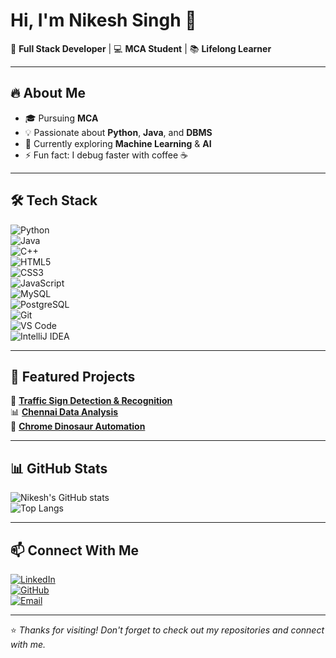 # Hi, I'm Nikesh Singh 👋  
🚀 **Full Stack Developer** | 💻 **MCA Student** | 📚 **Lifelong Learner**  

---

## 🔥 About Me
- 🎓 Pursuing **MCA**
- 💡 Passionate about **Python**, **Java**, and **DBMS**
- 🌱 Currently exploring **Machine Learning** & **AI**
- ⚡ Fun fact: I debug faster with coffee ☕  

---

## 🛠 Tech Stack  
![Python](https://img.shields.io/badge/Python-3776AB?style=for-the-badge&logo=python&logoColor=white)  
![Java](https://img.shields.io/badge/Java-ED8B00?style=for-the-badge&logo=openjdk&logoColor=white)  
![C++](https://img.shields.io/badge/C++-00599C?style=for-the-badge&logo=cplusplus&logoColor=white)  
![HTML5](https://img.shields.io/badge/HTML5-E34F26?style=for-the-badge&logo=html5&logoColor=white)  
![CSS3](https://img.shields.io/badge/CSS3-1572B6?style=for-the-badge&logo=css3&logoColor=white)  
![JavaScript](https://img.shields.io/badge/JavaScript-F7DF1E?style=for-the-badge&logo=javascript&logoColor=black)  
![MySQL](https://img.shields.io/badge/MySQL-005C84?style=for-the-badge&logo=mysql&logoColor=white)  
![PostgreSQL](https://img.shields.io/badge/PostgreSQL-316192?style=for-the-badge&logo=postgresql&logoColor=white)  
![Git](https://img.shields.io/badge/Git-F05032?style=for-the-badge&logo=git&logoColor=white)  
![VS Code](https://img.shields.io/badge/VS%20Code-0078D4?style=for-the-badge&logo=visual-studio-code&logoColor=white)  
![IntelliJ IDEA](https://img.shields.io/badge/IntelliJ%20IDEA-000000?style=for-the-badge&logo=intellij-idea&logoColor=white)  

---

## 📌 Featured Projects
🚦 [**Traffic Sign Detection & Recognition**](https://github.com/singh-nikesh/traffic_sign_detection_recognition)  
📊 [**Chennai Data Analysis**](https://github.com/singh-nikesh/CHENNAI_ANALYSIS)  
🦖 [**Chrome Dinosaur Automation**](https://github.com/singh-nikesh/Chrome_dinosaur_automate)  

---

## 📊 GitHub Stats
![Nikesh's GitHub stats](https://github-readme-stats.vercel.app/api?username=singh-nikesh&show_icons=true&theme=radical)  
![Top Langs](https://github-readme-stats.vercel.app/api/top-langs/?username=singh-nikesh&layout=compact&theme=radical)  

---

## 📫 Connect With Me  
[![LinkedIn](https://img.shields.io/badge/LinkedIn-Nikesh%20Singh-blue?style=for-the-badge&logo=linkedin)](https://www.linkedin.com/in/nikesh-singh-328810245/)  
[![GitHub](https://img.shields.io/badge/GitHub-singh--nikesh-black?style=for-the-badge&logo=github)](https://github.com/singh-nikesh)  
[![Email](https://img.shields.io/badge/Email-singhnikesh020@gmail.com-red?style=for-the-badge&logo=gmail&logoColor=white)](mailto:nikeshsingh@example.com)  

---

⭐ *Thanks for visiting! Don't forget to check out my repositories and connect with me.*
